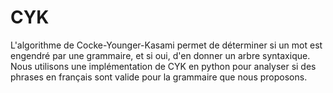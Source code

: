 # CYK

L'algorithme de Cocke-Younger-Kasami permet de déterminer si un mot est engendré par une grammaire, et si oui, d'en donner un arbre syntaxique.
Nous utilisons une implémentation de CYK en python pour analyser si des phrases en français sont valide pour la grammaire que nous proposons.
